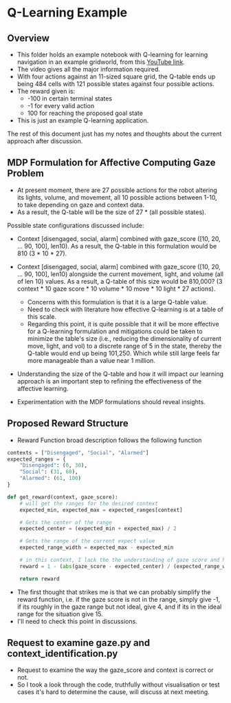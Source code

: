 # Q-Learning Example

## Overview

- This folder holds an example notebook with Q-learning for learning navigation in an example gridworld, from this [YouTube link](https://www.youtube.com/watch?v=iKdlKYG78j4).
- The video gives all the major information required.
- With four actions against an 11-sized square grid, the Q-table ends up being 484 cells with 121 possible states against four possible actions.
- The reward given is:
  - -100 in certain terminal states
  - -1 for every valid action
  - 100 for reaching the proposed goal state
- This is just an example Q-learning application.

The rest of this document just has my notes and thoughts about the current approach after discussion.

## MDP Formulation for Affective Computing Gaze Problem

- At present moment, there are 27 possible actions for the robot altering its lights, volume, and movement, all 10 possible actions between 1-10, to take depending on gaze and context data.
- As a result, the Q-table will be the size of 27 * (all possible states).

Possible state configurations discussed include:
- Context [disengaged, social, alarm] combined with gaze_score ([10, 20, ... 90, 100], len10). As a result, the Q-table in this formulation would be 810 (3 * 10 * 27).
- Context [disengaged, social, alarm] combined with gaze_score ([10, 20, ... 90, 100], len10) alongside the current movement, light, and volume (all of len 10) values. As a result, a Q-table of this size would be 810,000? (3 context * 10 gaze score * 10 volume * 10 move * 10 light * 27 actions).
  - Concerns with this formulation is that it is a large Q-table value.
  - Need to check with literature how effective Q-learning is at a table of this scale.
  - Regarding this point, it is quite possible that it will be more effective for a Q-learning formulation and mitigations could be taken to minimize the table's size (i.e., reducing the dimensionality of current move, light, and vol) to a discrete range of 5 in the state, thereby the Q-table would end up being 101,250. Which while still large feels far more manageable than a value near 1 million.

- Understanding the size of the Q-table and how it will impact our learning approach is an important step to refining the effectiveness of the affective learning.
- Experimentation with the MDP formulations should reveal insights.

## Proposed Reward Structure

- Reward Function broad description follows the following function
```python
contexts = ["Disengaged", "Social", "Alarmed"]
expected_ranges = {
    "Disengaged": (0, 30),
    "Social": (31, 60),
    "Alarmed": (61, 100)
}

def get_reward(context, gaze_score):
    # will get the ranges for the desired context
    expected_min, expected_max = expected_ranges[context]

    # Gets the center of the range
    expected_center = (expected_min + expected_max) / 2

    # Gets the range of the current expect value
    expected_range_width = expected_max - expected_min

    # in this context, I lack the the understanding of gaze score and how it related to the expected center, in reading this value, I would expect to a gaze score to ideally be a value between 0 and 100, and where it matches to the 'expected centre, i.e. if it's 15 in disengaged, that's the ideal score, 45 for social etc.' I'll need elaboration here 
    reward = 1 - (abs(gaze_score - expected_center) / (expected_range_width / 2)) ** 2

    return reward
```

- The first thought that strikes me is that we can probably simplify the reward function, i.e. if the gaze score is not in the range, simply give -1, if its roughly in the gaze range but not ideal, give 4, and if its in the ideal range for the situation give 15.
- I'll need to check this point in discussions.

## Request to examine gaze.py and context_identification.py

- Request to examine the way the gaze_score and context is correct or not.
- So I took a look through the code, truthfully without visualisation or test cases it's hard to determine the cause, will discuss at next meeting.